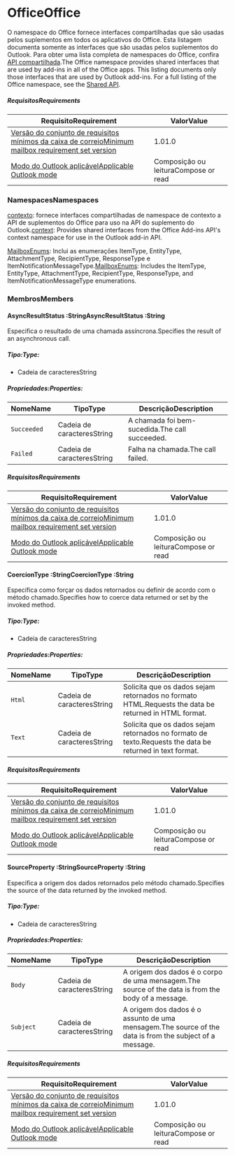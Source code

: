  

# <a name="office"></a><span data-ttu-id="a1116-101">Office</span><span class="sxs-lookup"><span data-stu-id="a1116-101">Office</span></span>

<span data-ttu-id="a1116-p101">O namespace do Office fornece interfaces compartilhadas que são usadas pelos suplementos em todos os aplicativos do Office. Esta listagem documenta somente as interfaces que são usadas pelos suplementos do Outlook. Para obter uma lista completa de namespaces do Office, confira [API compartilhada](/javascript/api/office).</span><span class="sxs-lookup"><span data-stu-id="a1116-p101">The Office namespace provides shared interfaces that are used by add-ins in all of the Office apps. This listing documents only those interfaces that are used by Outlook add-ins. For a full listing of the Office namespace, see the [Shared API](/javascript/api/office).</span></span>

##### <a name="requirements"></a><span data-ttu-id="a1116-104">Requisitos</span><span class="sxs-lookup"><span data-stu-id="a1116-104">Requirements</span></span>

|<span data-ttu-id="a1116-105">Requisito</span><span class="sxs-lookup"><span data-stu-id="a1116-105">Requirement</span></span>| <span data-ttu-id="a1116-106">Valor</span><span class="sxs-lookup"><span data-stu-id="a1116-106">Value</span></span>|
|---|---|
|[<span data-ttu-id="a1116-107">Versão do conjunto de requisitos mínimos da caixa de correio</span><span class="sxs-lookup"><span data-stu-id="a1116-107">Minimum mailbox requirement set version</span></span>](/javascript/office/requirement-sets/outlook-api-requirement-sets)| <span data-ttu-id="a1116-108">1.0</span><span class="sxs-lookup"><span data-stu-id="a1116-108">1.0</span></span>|
|[<span data-ttu-id="a1116-109">Modo do Outlook aplicável</span><span class="sxs-lookup"><span data-stu-id="a1116-109">Applicable Outlook mode</span></span>](https://docs.microsoft.com/outlook/add-ins/#extension-points)| <span data-ttu-id="a1116-110">Composição ou leitura</span><span class="sxs-lookup"><span data-stu-id="a1116-110">Compose or read</span></span>|

### <a name="namespaces"></a><span data-ttu-id="a1116-111">Namespaces</span><span class="sxs-lookup"><span data-stu-id="a1116-111">Namespaces</span></span>

<span data-ttu-id="a1116-112">[contexto](office.context.md): fornece interfaces compartilhadas de namespace de contexto a API de suplementos do Office para uso na API do suplemento do Outlook.</span><span class="sxs-lookup"><span data-stu-id="a1116-112">[context](office.context.md): Provides shared interfaces from the Office Add-ins API's context namespace for use in the Outlook add-in API.</span></span>

<span data-ttu-id="a1116-113">[MailboxEnums](/javascript/api/outlook/office.mailboxenums.attachmenttype): Inclui as enumerações ItemType, EntityType, AttachmentType, RecipientType, ResponseType e ItemNotificationMessageType.</span><span class="sxs-lookup"><span data-stu-id="a1116-113">[MailboxEnums](/javascript/api/outlook/office.mailboxenums.attachmenttype): Includes the ItemType, EntityType, AttachmentType, RecipientType, ResponseType, and ItemNotificationMessageType enumerations.</span></span>

### <a name="members"></a><span data-ttu-id="a1116-114">Membros</span><span class="sxs-lookup"><span data-stu-id="a1116-114">Members</span></span>

####  <a name="asyncresultstatus-string"></a><span data-ttu-id="a1116-115">AsyncResultStatus :String</span><span class="sxs-lookup"><span data-stu-id="a1116-115">AsyncResultStatus :String</span></span>

<span data-ttu-id="a1116-116">Especifica o resultado de uma chamada assíncrona.</span><span class="sxs-lookup"><span data-stu-id="a1116-116">Specifies the result of an asynchronous call.</span></span>

##### <a name="type"></a><span data-ttu-id="a1116-117">Tipo:</span><span class="sxs-lookup"><span data-stu-id="a1116-117">Type:</span></span>

*   <span data-ttu-id="a1116-118">Cadeia de caracteres</span><span class="sxs-lookup"><span data-stu-id="a1116-118">String</span></span>

##### <a name="properties"></a><span data-ttu-id="a1116-119">Propriedades:</span><span class="sxs-lookup"><span data-stu-id="a1116-119">Properties:</span></span>

|<span data-ttu-id="a1116-120">Nome</span><span class="sxs-lookup"><span data-stu-id="a1116-120">Name</span></span>| <span data-ttu-id="a1116-121">Tipo</span><span class="sxs-lookup"><span data-stu-id="a1116-121">Type</span></span>| <span data-ttu-id="a1116-122">Descrição</span><span class="sxs-lookup"><span data-stu-id="a1116-122">Description</span></span>|
|---|---|---|
|`Succeeded`| <span data-ttu-id="a1116-123">Cadeia de caracteres</span><span class="sxs-lookup"><span data-stu-id="a1116-123">String</span></span>|<span data-ttu-id="a1116-124">A chamada foi bem-sucedida.</span><span class="sxs-lookup"><span data-stu-id="a1116-124">The call succeeded.</span></span>|
|`Failed`| <span data-ttu-id="a1116-125">Cadeia de caracteres</span><span class="sxs-lookup"><span data-stu-id="a1116-125">String</span></span>|<span data-ttu-id="a1116-126">Falha na chamada.</span><span class="sxs-lookup"><span data-stu-id="a1116-126">The call failed.</span></span>|

##### <a name="requirements"></a><span data-ttu-id="a1116-127">Requisitos</span><span class="sxs-lookup"><span data-stu-id="a1116-127">Requirements</span></span>

|<span data-ttu-id="a1116-128">Requisito</span><span class="sxs-lookup"><span data-stu-id="a1116-128">Requirement</span></span>| <span data-ttu-id="a1116-129">Valor</span><span class="sxs-lookup"><span data-stu-id="a1116-129">Value</span></span>|
|---|---|
|[<span data-ttu-id="a1116-130">Versão do conjunto de requisitos mínimos da caixa de correio</span><span class="sxs-lookup"><span data-stu-id="a1116-130">Minimum mailbox requirement set version</span></span>](/javascript/office/requirement-sets/outlook-api-requirement-sets)| <span data-ttu-id="a1116-131">1.0</span><span class="sxs-lookup"><span data-stu-id="a1116-131">1.0</span></span>|
|[<span data-ttu-id="a1116-132">Modo do Outlook aplicável</span><span class="sxs-lookup"><span data-stu-id="a1116-132">Applicable Outlook mode</span></span>](https://docs.microsoft.com/outlook/add-ins/#extension-points)| <span data-ttu-id="a1116-133">Composição ou leitura</span><span class="sxs-lookup"><span data-stu-id="a1116-133">Compose or read</span></span>|
####  <a name="coerciontype-string"></a><span data-ttu-id="a1116-134">CoercionType :String</span><span class="sxs-lookup"><span data-stu-id="a1116-134">CoercionType :String</span></span>

<span data-ttu-id="a1116-135">Especifica como forçar os dados retornados ou definir de acordo com o método chamado.</span><span class="sxs-lookup"><span data-stu-id="a1116-135">Specifies how to coerce data returned or set by the invoked method.</span></span>

##### <a name="type"></a><span data-ttu-id="a1116-136">Tipo:</span><span class="sxs-lookup"><span data-stu-id="a1116-136">Type:</span></span>

*   <span data-ttu-id="a1116-137">Cadeia de caracteres</span><span class="sxs-lookup"><span data-stu-id="a1116-137">String</span></span>

##### <a name="properties"></a><span data-ttu-id="a1116-138">Propriedades:</span><span class="sxs-lookup"><span data-stu-id="a1116-138">Properties:</span></span>

|<span data-ttu-id="a1116-139">Nome</span><span class="sxs-lookup"><span data-stu-id="a1116-139">Name</span></span>| <span data-ttu-id="a1116-140">Tipo</span><span class="sxs-lookup"><span data-stu-id="a1116-140">Type</span></span>| <span data-ttu-id="a1116-141">Descrição</span><span class="sxs-lookup"><span data-stu-id="a1116-141">Description</span></span>|
|---|---|---|
|`Html`| <span data-ttu-id="a1116-142">Cadeia de caracteres</span><span class="sxs-lookup"><span data-stu-id="a1116-142">String</span></span>|<span data-ttu-id="a1116-143">Solicita que os dados sejam retornados no formato HTML.</span><span class="sxs-lookup"><span data-stu-id="a1116-143">Requests the data be returned in HTML format.</span></span>|
|`Text`| <span data-ttu-id="a1116-144">Cadeia de caracteres</span><span class="sxs-lookup"><span data-stu-id="a1116-144">String</span></span>|<span data-ttu-id="a1116-145">Solicita que os dados sejam retornados no formato de texto.</span><span class="sxs-lookup"><span data-stu-id="a1116-145">Requests the data be returned in text format.</span></span>|

##### <a name="requirements"></a><span data-ttu-id="a1116-146">Requisitos</span><span class="sxs-lookup"><span data-stu-id="a1116-146">Requirements</span></span>

|<span data-ttu-id="a1116-147">Requisito</span><span class="sxs-lookup"><span data-stu-id="a1116-147">Requirement</span></span>| <span data-ttu-id="a1116-148">Valor</span><span class="sxs-lookup"><span data-stu-id="a1116-148">Value</span></span>|
|---|---|
|[<span data-ttu-id="a1116-149">Versão do conjunto de requisitos mínimos da caixa de correio</span><span class="sxs-lookup"><span data-stu-id="a1116-149">Minimum mailbox requirement set version</span></span>](/javascript/office/requirement-sets/outlook-api-requirement-sets)| <span data-ttu-id="a1116-150">1.0</span><span class="sxs-lookup"><span data-stu-id="a1116-150">1.0</span></span>|
|[<span data-ttu-id="a1116-151">Modo do Outlook aplicável</span><span class="sxs-lookup"><span data-stu-id="a1116-151">Applicable Outlook mode</span></span>](https://docs.microsoft.com/outlook/add-ins/#extension-points)| <span data-ttu-id="a1116-152">Composição ou leitura</span><span class="sxs-lookup"><span data-stu-id="a1116-152">Compose or read</span></span>|
####  <a name="sourceproperty-string"></a><span data-ttu-id="a1116-153">SourceProperty :String</span><span class="sxs-lookup"><span data-stu-id="a1116-153">SourceProperty :String</span></span>

<span data-ttu-id="a1116-154">Especifica a origem dos dados retornados pelo método chamado.</span><span class="sxs-lookup"><span data-stu-id="a1116-154">Specifies the source of the data returned by the invoked method.</span></span>

##### <a name="type"></a><span data-ttu-id="a1116-155">Tipo:</span><span class="sxs-lookup"><span data-stu-id="a1116-155">Type:</span></span>

*   <span data-ttu-id="a1116-156">Cadeia de caracteres</span><span class="sxs-lookup"><span data-stu-id="a1116-156">String</span></span>

##### <a name="properties"></a><span data-ttu-id="a1116-157">Propriedades:</span><span class="sxs-lookup"><span data-stu-id="a1116-157">Properties:</span></span>

|<span data-ttu-id="a1116-158">Nome</span><span class="sxs-lookup"><span data-stu-id="a1116-158">Name</span></span>| <span data-ttu-id="a1116-159">Tipo</span><span class="sxs-lookup"><span data-stu-id="a1116-159">Type</span></span>| <span data-ttu-id="a1116-160">Descrição</span><span class="sxs-lookup"><span data-stu-id="a1116-160">Description</span></span>|
|---|---|---|
|`Body`| <span data-ttu-id="a1116-161">Cadeia de caracteres</span><span class="sxs-lookup"><span data-stu-id="a1116-161">String</span></span>|<span data-ttu-id="a1116-162">A origem dos dados é o corpo de uma mensagem.</span><span class="sxs-lookup"><span data-stu-id="a1116-162">The source of the data is from the body of a message.</span></span>|
|`Subject`| <span data-ttu-id="a1116-163">Cadeia de caracteres</span><span class="sxs-lookup"><span data-stu-id="a1116-163">String</span></span>|<span data-ttu-id="a1116-164">A origem dos dados é o assunto de uma mensagem.</span><span class="sxs-lookup"><span data-stu-id="a1116-164">The source of the data is from the subject of a message.</span></span>|

##### <a name="requirements"></a><span data-ttu-id="a1116-165">Requisitos</span><span class="sxs-lookup"><span data-stu-id="a1116-165">Requirements</span></span>

|<span data-ttu-id="a1116-166">Requisito</span><span class="sxs-lookup"><span data-stu-id="a1116-166">Requirement</span></span>| <span data-ttu-id="a1116-167">Valor</span><span class="sxs-lookup"><span data-stu-id="a1116-167">Value</span></span>|
|---|---|
|[<span data-ttu-id="a1116-168">Versão do conjunto de requisitos mínimos da caixa de correio</span><span class="sxs-lookup"><span data-stu-id="a1116-168">Minimum mailbox requirement set version</span></span>](/javascript/office/requirement-sets/outlook-api-requirement-sets)| <span data-ttu-id="a1116-169">1.0</span><span class="sxs-lookup"><span data-stu-id="a1116-169">1.0</span></span>|
|[<span data-ttu-id="a1116-170">Modo do Outlook aplicável</span><span class="sxs-lookup"><span data-stu-id="a1116-170">Applicable Outlook mode</span></span>](https://docs.microsoft.com/outlook/add-ins/#extension-points)| <span data-ttu-id="a1116-171">Composição ou leitura</span><span class="sxs-lookup"><span data-stu-id="a1116-171">Compose or read</span></span>|